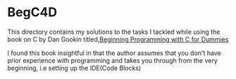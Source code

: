 # BegC4D

This directory contains my solutions to the tasks I tackled while using the book on C by Dan Gookin titled,[Beginning Programming with C for Dummies](https://africa1lib.vip/book/2214891/8964c6)

I found this book insightful in that the author assumes that you don't have prior experience with programming and takes you through from the very beginning, i.e setting up the IDE(Code Blocks)
